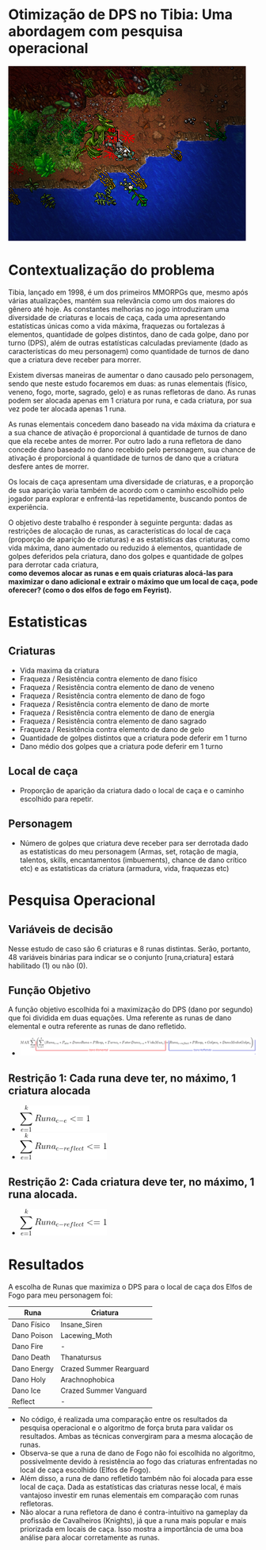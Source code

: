 
# Otimização de DPS no Tibia: Uma abordagem com pesquisa operacional
![](screenshot1.png)

# Contextualização do problema

Tibia, lançado em 1998, é um dos primeiros MMORPGs que, mesmo após várias atualizações, mantém sua relevância como um dos maiores do gênero até hoje. As constantes melhorias no jogo introduziram uma diversidade de criaturas e locais de caça, cada uma apresentando estatísticas únicas como a vida máxima, fraquezas ou fortalezas á elementos, quantidade de golpes distintos, dano de cada golpe, dano por turno (DPS), além de outras estatísticas calculadas previamente (dado as características do meu personagem) como quantidade de turnos de dano que a criatura deve receber para morrer.

Existem diversas maneiras de aumentar o dano causado pelo personagem, sendo que neste estudo focaremos em duas: as runas elementais (físico, veneno, fogo, morte, sagrado, gelo) e as runas refletoras de dano. As runas podem ser alocada apenas em 1 criatura por runa, e cada criatura, por sua vez pode ter alocada apenas 1 runa.

As runas elementais concedem dano baseado na vida máxima da criatura e a sua chance de ativação é proporcional á quantidade de turnos de dano que ela recebe antes de morrer. Por outro lado a runa refletora de dano concede dano baseado no dano recebido pelo personagem, sua chance de ativação é proporcional á quantidade de turnos de dano que a criatura desfere antes de morrer.

Os locais de caça apresentam uma diversidade de criaturas, e a proporção de sua aparição varia também de acordo com o caminho escolhido pelo jogador para explorar e enfrentá-las repetidamente, buscando pontos de experiência.

O objetivo deste trabalho é responder à seguinte pergunta: dadas as restrições de alocação de runas, as características do local de caça (proporção de aparição de criaturas) e as estatísticas das criaturas, como vida máxima, dano aumentado ou reduzido á elementos, quantidade de golpes deferidos pela criatura, dano dos golpes e quantidade de golpes para derrotar cada criatura,   
**como devemos alocar as runas e em quais criaturas alocá-las para maximizar o dano adicional e extrair o máximo que um local de caça, pode oferecer? (como o dos elfos de fogo em Feyrist).**

# Estatisticas

## Criaturas
- Vida maxima da criatura
- Fraqueza / Resistência contra elemento de dano físico
- Fraqueza / Resistência contra elemento de dano de veneno
- Fraqueza / Resistência contra elemento de dano de fogo
- Fraqueza / Resistência contra elemento de dano de morte
- Fraqueza / Resistência contra elemento de dano de energia
- Fraqueza / Resistência contra elemento de dano sagrado
- Fraqueza / Resistência contra elemento de dano de gelo
- Quantidade de golpes distintos que a criatura pode deferir em 1 turno
- Dano médio dos golpes que a criatura pode deferir em 1 turno

## Local de caça
- Proporção de aparição da criatura dado o local de caça e o caminho escolhido para repetir.

## Personagem
- Número de golpes que criatura deve receber para ser derrotada dado as estatisticas do meu personagem (Armas, set, rotação de magia, talentos, skills, encantamentos (imbuements), chance de dano crítico etc) e as estatísticas da criatura (armadura, vida, fraquezas etc)

# Pesquisa Operacional

## Variáveis de decisão
Nesse estudo de caso são 6 criaturas e 8 runas distintas. Serão, portanto, 48 variáveis binárias para indicar se o conjunto [runa,criatura] estará habilitado (1) ou não (0).

## Função Objetivo
A função objetivo escolhida foi a maximização do DPS (dano por segundo) que foi dividida em duas equações. Uma referente as runas de dano elemental e outra referente as runas de dano refletido.
- ![](funcao_objetivo.png)
## Restrição 1: Cada runa deve ter, no máximo, 1 criatura alocada
- ![](eq_restricao1.png)
- ![](eq_restricao1.1.png)
## Restrição 2: Cada criatura deve ter, no máximo, 1 runa alocada.
- ![](eq_restricao1.1.png)

# Resultados
A escolha de Runas que maximiza o DPS para o local de caça dos Elfos de Fogo para meu personagem foi:  

| Runa  | Criatura |
| ------------- | ------------- |
| Dano Físico  | Insane_Siren  |
| Dano Poison  | Lacewing_Moth  |
| Dano Fire  | -  |
| Dano Death  | Thanatursus  |
| Dano Energy  | Crazed Summer Rearguard   |
| Dano Holy  | Arachnophobica  |
| Dano Ice  | Crazed Summer Vanguard |
| Reflect  | - |
   
- No código, é realizada uma comparação entre os resultados da pesquisa operacional e o algoritmo de força bruta para validar os resultados. Ambas as técnicas convergiram para a mesma alocação de runas.
- Observa-se que a runa de dano de Fogo não foi escolhida no algoritmo, possivelmente devido à resistência ao fogo das criaturas enfrentadas no local de caça escolhido (Elfos de Fogo).
- Além disso, a runa de dano refletido também não foi alocada para esse local de caça. Dada as estatísticas das criaturas nesse local, é mais vantajoso investir em runas elementais em comparação com runas refletoras.
- Não alocar a runa refletora de dano é contra-intuitivo na gameplay da profissão de Cavalheiros (Knights), já que a runa mais popular e mais priorizada em locais de caça. Isso mostra a importância de uma boa análise para alocar corretamente as runas.
